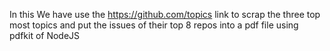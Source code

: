 In this We have use the https://github.com/topics link to scrap the three top most topics and put the issues of their top 8 repos into a pdf file using pdfkit of NodeJS
